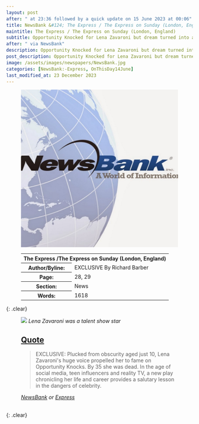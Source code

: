 ```yaml
---
layout: post
after: " at 23:36 followed by a quick update on 15 June 2023 at 00:06"
title: NewsBank &#124; The Express / The Express on Sunday (London, England) &#124; 14 June 2023
maintitle: The Express / The Express on Sunday (London, England)
subtitle: Opportunity Knocked for Lena Zavaroni but dream turned into a nightmare and death at 35
after: " via NewsBank"
description: Opportunity Knocked for Lena Zavaroni but dream turned into a nightmare and death at 35.
post_description: Opportunity Knocked for Lena Zavaroni but dream turned into a nightmare and death at 35.
image: /assets/images/newspapers/NewsBank.jpg
categories: [NewsBank:-Express, OnThisDay14June]
last_modified_at: 23 December 2023
---
```


<figure class="fig1">
<img src="/assets/images/newspapers/NewsBank.jpg" class="full-width" />
</figure>

<figure class="fig2">
<table>
<tr>
<th colspan="2">The Express /The Express on Sunday (London, England)</th>
</tr>

<tr>
<th>Author/Byline:</th><td>EXCLUSIVE By Richard Barber</td>
</tr>

<tr>
<th>Page:</th><td>28, 29</td>
</tr>

<tr>
<th>Section:</th><td>News</td>
</tr>

<tr>
<th>Words:</th><td>1618</td>
</tr>

</table>
</figure>

{: .clear}

<figure class="fig3">
<img src="/assets/images/newspapers/4805595.avif" class="full-width" />
<cite>Lena Zavaroni was a talent show star</cite>
</figure>

<figure class="fig3">
<h2 id="quote"><a href="#quote">Quote</a></h2>
<blockquote>
<p>EXCLUSIVE: Plucked from obscurity aged just 10, Lena Zavaroni's huge voice propelled her to fame on Opportunity Knocks. By 35 she was dead. In the age of social media, teen influencers and reality TV, a new play chronicling her life and career provides a salutary lesson in the dangers of celebrity.</p>
</blockquote>
<cite><a class="external-link" href="https://infoweb.newsbank.com/apps/news/openurl?ctx_ver=z39.88-2004&rft_id=info%3Asid/infoweb.newsbank.com&svc_dat=UKNB&req_dat=55CA6C602C984FD8A3DCC6AF6BF4AE70&rft_val_format=info%3Aofi/fmt%3Akev%3Amtx%3Actx&rft_dat=document_id%3Anews%252F1922B1D9F10C1760">NewsBank</a> or <a class="external-link" href="https://www.express.co.uk/entertainment/theatre/1780852/Lena-Zavaroni-opportunity-knock-hughie-green">Express</a></cite>
</figure>

<br />{: .clear}

